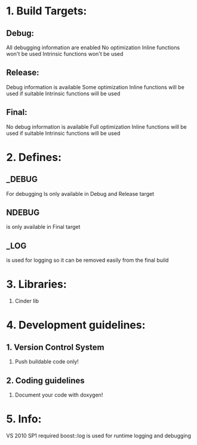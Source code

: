 # 1. Build Targets:
## Debug:
All debugging information are enabled
No optimization
Inline functions won't be used
Intrinsic functions won't be used

## Release:
Debug information is available
Some optimization
Inline functions will be used if suitable
Intrinsic functions will be used

## Final:
No debug information is available
Full optimization
Inline functions will be used if suitable
Intrinsic functions will be used


# 2. Defines:
## _DEBUG
For debugging
Is only available in Debug and Release target

## NDEBUG
is only available in Final target

## _LOG
is used for logging so it can be removed easily from the final build


# 3. Libraries:

1. Cinder lib

# 4. Development guidelines:

## 1. Version Control System

1. Push buildable code only!

## 2. Coding guidelines

1. Document your code with doxygen!

# 5. Info:
VS 2010 SP1 required
boost::log is used for runtime logging and debugging